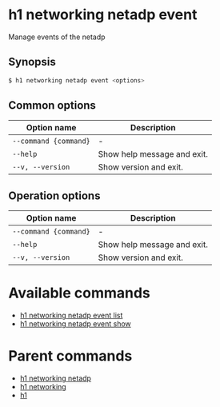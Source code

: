 
# h1 networking netadp event

Manage events of the netadp

## Synopsis

```bash
$ h1 networking netadp event <options>
```

## Common options

| Option name               | Description                 |
| ------------------------- | --------------------------- |
| ```--command {command}``` | -                           |
| ```--help```              | Show help message and exit. |
| ```--v, --version```      | Show version and exit.      |

## Operation options

| Option name               | Description                 |
| ------------------------- | --------------------------- |
| ```--command {command}``` | -                           |
| ```--help```              | Show help message and exit. |
| ```--v, --version```      | Show version and exit.      |

# Available commands

* [h1 networking netadp event list](./list/README.md)
* [h1 networking netadp event show](./show/README.md)

# Parent commands

* [h1 networking netadp](./../README.md)
* [h1 networking](./../../README.md)
* [h1](./../../../README.md)
